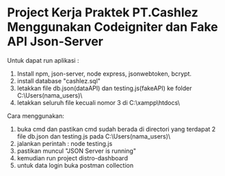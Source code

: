 # Project Kerja Praktek PT.Cashlez Menggunakan Codeigniter dan Fake API Json-Server
Untuk dapat run aplikasi :
1. Install npm, json-server, node express, jsonwebtoken, bcrypt.
2. install database "cashlez.sql" 
3. letakkan file db.json(dataAPI) dan testing.js(fakeAPI) ke folder C:\Users\(nama_users)\
4. letakkan seluruh file kecuali nomor 3 di C:\xampp\htdocs\

Cara menggunakan:
1. buka cmd dan pastikan cmd sudah berada di directori yang terdapat 2 file db.json dan testing.js pada C:\Users\(nama_users)\
2. jalankan perintah : node testing.js
3. pastikan muncul "JSON Server is running"
4. kemudian run project distro-dashboard
5. untuk data login buka postman collection
